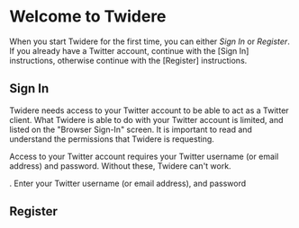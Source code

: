# Welcome to Twidere

When you start Twidere for the first time, you can either *Sign In* or  *Register*. If you already have a Twitter account, continue with the [Sign In] instructions, otherwise continue with the [Register] instructions.

## Sign In

Twidere needs access to your Twitter account to be able to act as a Twitter client. What Twidere is able to do with your Twitter account is limited, and listed on the "Browser Sign-In" screen.  It is important to read and understand the permissions that Twidere is requesting.

Access to your Twitter account requires your Twitter username (or email address) and password. Without these, Twidere can't work.



. Enter your Twitter username (or email address), and password


## Register

